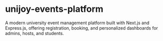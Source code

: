 # unijoy-events-platform
A modern university event management platform built with Next.js and Express.js, offering registration, booking, and personalized dashboards for admins, hosts, and students.
